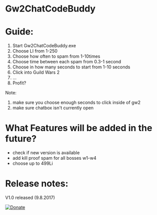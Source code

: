 # Gw2ChatCodeBuddy

# Guide:
1. Start Gw2ChatCodeBuddy.exe
2. Choose LI from 1-250
3. Choose how often to spam from 1-10times
4. Choose time between each  spam from 0.3-1 second
5. Choose in how many seconds to start from 1-10 seconds
6. Click into Guild Wars 2
7. ...
8. Profit?

Note: 
1. make sure you choose enough seconds to click inside of gw2
2. make sure chatbox isn't currently open

# What Features will be added in the future?
- check if new version is available
- add kill proof spam for all bosses w1-w4
- choose up to 499Li

# Release notes:
V1.0 released (9.8.2017)

[![Donate](https://img.shields.io/badge/Donate-PayPal-green.svg)](paypal.me/LowkeyFlex)
